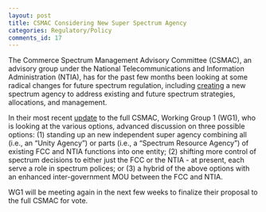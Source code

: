 ```yaml
---
layout: post
title: CSMAC Considering New Super Spectrum Agency
categories: Regulatory/Policy
comments_id: 17
---
```


The Commerce Spectrum Management Advisory Committee (CSMAC), an advisory group under the National Telecommunications and Information Administration (NTIA), has for the past few months been looking at some radical changes for future spectrum regulation, including [creating](https://www.ntia.gov/files/ntia/publications/spectrum_strategy_governance_briefing_012820.pdf) a new spectrum agency to address existing and future spectrum strategies, allocations, and management.

In their most recent [update](https://www.ntia.doc.gov/files/ntia/publications/csmac_sc1_presentation_april_22_2020.pdf) to the full CSMAC, Working Group 1 (WG1), who is looking at the various options, advanced discussion on three possible options: (1) standing up an new independent super agency combining all (i.e., an “Unity Agency”) or parts (i.e., a “Spectrum Resource Agency”) of existing FCC and NTIA functions into one entity; (2) shifting more control of spectrum decisions to either just the FCC or the NTIA - at present, each serve a role in spectrum polices; or (3) a hybrid of the above options with an enhanced inter-government MOU between the FCC and NTIA.

WG1 will be meeting again in the next few weeks to finalize their proposal to the full CSMAC for vote.  
